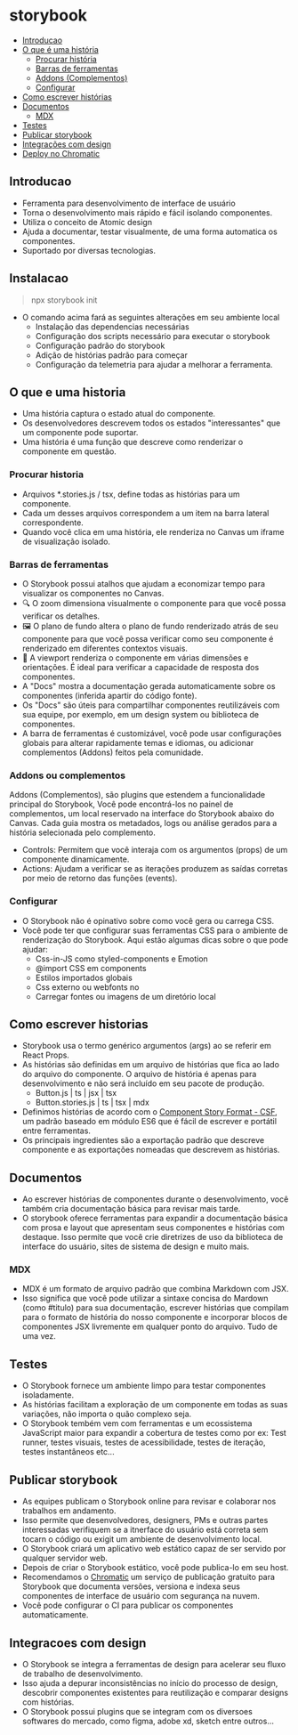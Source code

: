 # storybook

- [Introducao](#introducao)
- [O que é uma história](#o-que-e-uma-historia)
    - [Procurar história](#procurar-historia)
    - [Barras de ferramentas](#barras-de-ferramentas)
    - [Addons (Complementos)](#addons-ou-complementos)
    - [Configurar](#configurar)
- [Como escrever histórias](#como-escrever-historias)
- [Documentos](#documentos)
    - [MDX](#mdx)
- [Testes](#testes)
- [Publicar storybook](#publicar-storybook)
- [Integrações com design](#integracoes-com-design)
- [Deploy no Chromatic](https://630ba585e462553a7ef93d70-iksemgvage.chromatic.com/?path=/story/matheus-buttons-storybook--page)

## Introducao

- Ferramenta para desenvolvimento de interface de usuário
- Torna o desenvolvimento mais rápido e fácil isolando componentes.
- Utiliza o conceito de Atomic design
- Ajuda a documentar, testar visualmente, de uma forma automatica os componentes.
- Suportado por diversas tecnologias.

## Instalacao

> npx storybook init

- O comando acima fará as seguintes alterações em seu ambiente local
    - Instalação das dependencias necessárias
    - Configuração dos scripts necessário para executar o storybook
    - Configuração padrão do storybook
    - Adição de histórias padrão para começar
    - Configuração da telemetria para ajudar a melhorar a ferramenta.

## O que e uma historia

- Uma história captura o estado atual do componente. 
- Os desenvolvedores descrevem todos os estados "interessantes" que um componente pode suportar.
- Uma história é uma função que descreve como renderizar o componente em questão.

### Procurar historia

- Arquivos *.stories.js / tsx, define todas as histórias para um componente.
- Cada um desses arquivos correspondem a um item na barra lateral correspondente.
- Quando você clica em uma história, ele renderiza no Canvas um iframe de visualização isolado.

### Barras de ferramentas

- O Storybook possui atalhos que ajudam a economizar tempo para visualizar os componentes no Canvas.
- 🔍 O zoom dimensiona visualmente o componente para que você possa verificar os detalhes.
- 🖼 O plano de fundo altera o plano de fundo renderizado atrás de seu componente para que você possa verificar como seu componente é renderizado em diferentes contextos visuais.
- 📱 A viewport renderiza o componente em várias dimensões e orientações. É ideal para verificar a capacidade de resposta dos componentes. 
- A "Docs" mostra a documentação gerada automaticamente sobre os componentes (inferida apartir do código fonte). 
- Os "Docs" são úteis para compartilhar componentes reutilizáveis com sua equipe, por exemplo, em um design system ou biblioteca de componentes.
- A barra de ferramentas é customizável, você pode usar configurações globais para alterar rapidamente temas e idiomas, ou adicionar complementos (Addons) feitos pela comunidade.

### Addons ou complementos

Addons (Complementos), são plugins que estendem a funcionalidade principal do Storybook, Você pode encontrá-los no painel de complementos, um local reservado na interface do Storybook abaixo do Canvas. Cada guia mostra os metadados, logs ou análise gerados para a história selecionada pelo complemento.

- Controls: Permitem que você interaja com os argumentos (props) de um componente dinamicamente.
- Actions: Ajudam a verificar se as iterações produzem as saídas corretas por meio de retorno das funções (events).

### Configurar

- O Storybook não é opinativo sobre como você gera ou carrega CSS.
- Você pode ter que configurar suas ferramentas CSS para o ambiente de renderização do Storybook. Aqui estão algumas dicas sobre o que pode ajudar:
    - Css-in-JS como styled-components e Emotion
    - @import CSS em components
    - Estilos importados globais
    - Css externo ou webfonts no <head>
    - Carregar fontes ou imagens de um diretório local

## Como escrever historias

- Storybook usa o termo genérico argumentos (args) ao se referir em React Props.
- As histórias são definidas em um arquivo de histórias que fica ao lado do arquivo do componente. O arquivo de história é apenas para desenvolvimento e não será incluído em seu pacote de produção. 
    - Button.js | ts | jsx | tsx
    - Button.stories.js | ts | tsx | mdx
- Definimos histórias de acordo com o [Component Story Format - CSF](https://storybook.js.org/docs/react/api/csf), um padrão baseado em módulo ES6 que é fácil de escrever e portátil entre ferramentas.
- Os principais ingredientes são a exportação padrão que descreve componente e as exportações nomeadas que descrevem as histórias.

## Documentos

- Ao escrever histórias de componentes durante o desenvolvimento, você também cria documentação básica para revisar mais tarde.
- O storybook oferece ferramentas para expandir a documentação básica com prosa e layout que apresentam seus componentes e histórias com destaque. Isso permite que você crie diretrizes de uso da biblioteca de interface do usuário, sites de sistema de design e muito mais.

### MDX

- MDX é um formato de arquivo padrão que combina Markdown com JSX.
- Isso significa que você pode utilizar a sintaxe concisa do Mardown (como #titulo) para sua documentação, escrever histórias que compilam para o formato de história do nosso componente e incorporar blocos de componentes JSX livremente em qualquer ponto do arquivo. Tudo de uma vez.


## Testes

- O Storybook fornece um ambiente limpo para testar componentes isoladamente.
- As histórias facilitam a exploração de um componente em todas as suas variações, não importa o quão complexo seja.
- O Storybook tembém vem com ferramentas e um ecossistema JavaScript maior para expandir a cobertura de testes como por ex: Test runner, testes visuais, testes de acessibilidade, testes de iteração, testes instantâneos etc...

## Publicar storybook

- As equipes publicam o Storybook online para revisar e colaborar nos trabalhos em andamento.
- Isso permite que desenvolvedores, designers, PMs e outras partes interessadas verifiquem se a itnerface do usuário está correta sem tocarn o código ou exigit um ambiente de desenvolvimento local.
- O Storybook criará um aplicativo web estático capaz de ser servido por qualquer servidor web.
- Depois de criar o Storybook estático, você pode publica-lo em seu host.
- Recomendamos o [Chromatic](https://www.chromatic.com/) um serviço de publicação gratuito para Storybook que documenta versões, versiona e indexa seus componentes de interface de usuário com segurança na nuvem.
- Você pode configurar o CI para publicar os componentes automaticamente.

## Integracoes com design

- O Storybook se integra a ferramentas de design para acelerar seu fluxo de trabalho de desenvolvimento.
- Isso ajuda a depurar inconsistências no início do processo de design, descobrir componentes existentes para reutilização e comparar designs com histórias.
- O Storybook possui plugins que se integram com os diversoes softwares do mercado, como figma, adobe xd, sketch entre outros...

